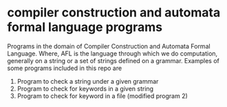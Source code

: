 # compiler construction and automata formal language programs
Programs in the domain of Compiler Construction and Automata Formal Language. Where, AFL is the language through which we do computation, generally on a string or a set of strings defined on a grammar. 
Examples of some programs included in this repo are 
1. Program to check a string under a given grammar
2. Program to check for keywords in a given string
3. Program to check for keyword in a file (modified program 2)
